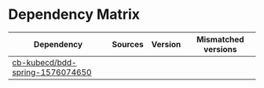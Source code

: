 # Dependency Matrix

Dependency | Sources | Version | Mismatched versions
---------- | ------- | ------- | -------------------
[cb-kubecd/bdd-spring-1576074650](https://github.com/cb-kubecd/bdd-spring-1576074650.git) |  | []() | 
